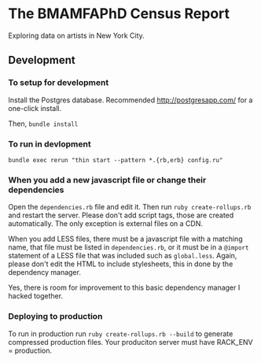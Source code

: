 The BMAMFAPhD Census Report
===============

Exploring data on artists in New York City.

## Development

### To setup for development
Install the Postgres database. Recommended http://postgresapp.com/ for a one-click install.

Then,
`bundle install`

### To run in devlopment
`bundle exec rerun "thin start --pattern *.{rb,erb} config.ru"`

### When you add a new javascript file or change their dependencies
Open the `dependencies.rb` file and edit it. 
Then run `ruby create-rollups.rb` and restart the server.
Please don't add script tags, those are created automatically. The only exception is external files on a CDN. 

When you add LESS files, there must be a javascript file with a matching name, that file must be listed in `dependencies.rb`, 
or it must be in a `@import` statement of a LESS file that was included such as `global.less`. 
Again, please don't edit the HTML to include stylesheets, this in done by the dependency manager.

Yes, there is room for improvement to this basic dependency manager I hacked together.

### Deploying to production
To run in production run `ruby create-rollups.rb --build` to generate compressed production files. Your produciton server must have RACK_ENV = production.